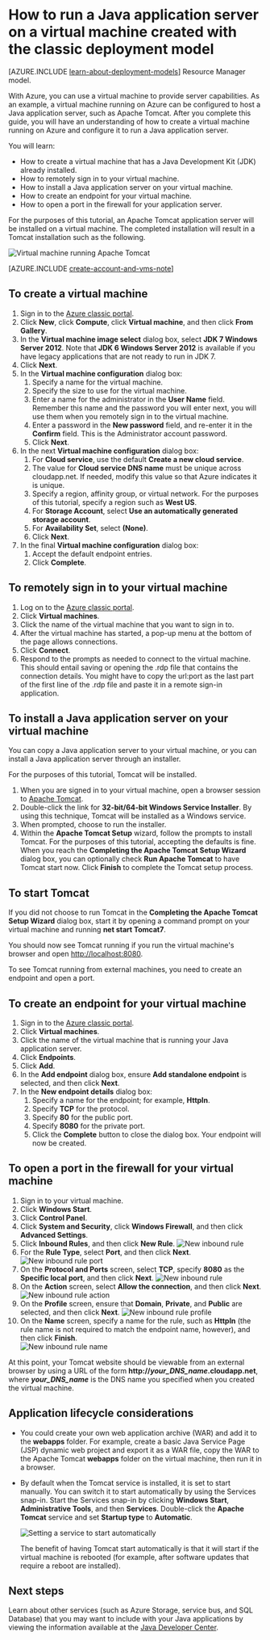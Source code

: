 <properties
	pageTitle="Tomcat on a virtual machine | Microsoft Azure"
	description="This tutorial uses resources created with  the classic deployment model, and shows how to create a Windows Virtual machine and configure it to run Apache Tomcat application server."
	services="virtual-machines-windows"
	documentationCenter="java"
	authors="rmcmurray"
	manager="wpickett"
	editor=""
    tags="azure-service-management" />

<tags
	ms.service="virtual-machines-windows"
	ms.workload="web"
	ms.tgt_pltfrm="vm-windows"
	ms.devlang="Java"
	ms.topic="article"
	ms.date="06/24/2016"
	ms.author="robmcm"/>

# How to run a Java application server on a virtual machine created with the classic deployment model

[AZURE.INCLUDE [learn-about-deployment-models](../../includes/learn-about-deployment-models-classic-include.md)] Resource Manager model.


With Azure, you can use a virtual machine to provide server capabilities. As an example, a virtual machine running on Azure can be configured to host a Java application server, such as Apache Tomcat. After you complete this guide, you will have an understanding of how to create a virtual machine running on Azure and configure it to run a Java application server.

You will learn:

* How to create a virtual machine that has a Java Development Kit (JDK) already installed.
* How to remotely sign in to your virtual machine.
* How to install a Java application server on your virtual machine.
* How to create an endpoint for your virtual machine.
* How to open a port in the firewall for your application server.

For the purposes of this tutorial, an Apache Tomcat application server will be installed on a virtual machine. The completed installation will result in a Tomcat installation such as the following.

![Virtual machine running Apache Tomcat][virtual_machine_tomcat]

[AZURE.INCLUDE [create-account-and-vms-note](../../includes/create-account-and-vms-note.md)]

## To create a virtual machine

1. Sign in to the [Azure classic portal](https://manage.windowsazure.com).
2. Click **New**, click **Compute**, click **Virtual machine**, and then click **From Gallery**.
3. In the **Virtual machine image select** dialog box, select **JDK 7 Windows Server 2012**.
Note that **JDK 6 Windows Server 2012** is available if you have legacy applications that are not ready to run in JDK 7.
4. Click **Next**.
5. In the **Virtual machine configuration** dialog box:
    1. Specify a name for the virtual machine.
    2. Specify the size to use for the virtual machine.
    3. Enter a name for the administrator in the **User Name** field. Remember this name and the password you will enter next, you will use them when you remotely sign in to the virtual machine.
    4. Enter a password in the **New password** field, and re-enter it in the **Confirm** field. This is the Administrator account password.
    5. Click **Next**.
6. In the next **Virtual machine configuration** dialog box:
    1. For **Cloud service**, use the default **Create a new cloud service**.
    2. The value for **Cloud service DNS name** must be unique across cloudapp.net. If needed, modify this value so that Azure indicates it is unique.
    2. Specify a region, affinity group, or virtual network. For the purposes of this tutorial, specify a region such as **West US**.
    2. For **Storage Account**, select **Use an automatically generated storage account**.
    3. For **Availability Set**, select **(None)**.
    4. Click **Next**.
7. In the final **Virtual machine configuration** dialog box:
    1. Accept the default endpoint entries.
    2. Click **Complete**.

## To remotely sign in to your virtual machine

1. Log on to the [Azure classic portal](https://manage.windowsazure.com).
2. Click **Virtual machines**.
3. Click the name of the virtual machine that you want to sign in to.
4. After the virtual machine has started, a pop-up menu at the bottom of the page allows connections.
5. Click **Connect**.
6. Respond to the prompts as needed to connect to the virtual machine. This should entail saving or opening the .rdp file that contains the connection details. You might have to copy the url:port as the last part of the first line of the .rdp file and paste it in a remote sign-in application.

## To install a Java application server on your virtual machine

You can copy a Java application server to your virtual machine, or you can install a Java application server through an installer.

For the purposes of this tutorial, Tomcat will be installed.

1. When you are signed in to your virtual machine, open a browser session to [Apache Tomcat](http://tomcat.apache.org/download-70.cgi).
2. Double-click the link for **32-bit/64-bit Windows Service Installer**. By using this technique, Tomcat will be installed as a Windows service.
3. When prompted, choose to run the installer.
4. Within the **Apache Tomcat Setup** wizard, follow the prompts to install Tomcat. For the purposes of this tutorial, accepting the defaults is fine. When you reach the **Completing the Apache Tomcat Setup Wizard** dialog box, you can optionally check **Run Apache Tomcat** to have Tomcat start now. Click **Finish** to complete the Tomcat setup process.

## To start Tomcat
If you did not choose to run Tomcat in the **Completing the Apache Tomcat Setup Wizard** dialog box, start it by opening a command prompt on your virtual machine and running **net start Tomcat7**.

You should now see Tomcat running if you run the virtual machine's browser and open <http://localhost:8080>.

To see Tomcat running from external machines, you need to create an endpoint and open a port.

## To create an endpoint for your virtual machine
1. Sign in to the [Azure classic portal](https://manage.windowsazure.com).
2. Click **Virtual machines**.
3. Click the name of the virtual machine that is running your Java application server.
4. Click **Endpoints**.
5. Click **Add**.
6. In the **Add endpoint** dialog box, ensure **Add standalone endpoint** is selected, and then click **Next**.
7. In the **New endpoint details** dialog box:
    1. Specify a name for the endpoint; for example, **HttpIn**.
    2. Specify **TCP** for the protocol.
    3. Specify **80** for the public port.
    4. Specify **8080** for the private port.
    5. Click the **Complete** button to close the dialog box. Your endpoint will now be created.

## To open a port in the firewall for your virtual machine
1. Sign in to your virtual machine.
2. Click **Windows Start**.
3. Click **Control Panel**.
4. Click **System and Security**, click **Windows Firewall**, and then click **Advanced Settings**.
5. Click **Inbound Rules**, and then click **New Rule**.
 ![New inbound rule][NewIBRule]
6. For the **Rule Type**, select **Port**, and then click **Next**.
 ![New inbound rule port][NewRulePort]
7. On the **Protocol and Ports** screen, select **TCP**, specify **8080** as the **Specific local port**, and then click **Next**.
 ![New inbound rule ][NewRuleProtocol]
8. On the **Action** screen, select **Allow the connection**, and then click **Next**.
 ![New inbound rule action][NewRuleAction]
9. On the **Profile** screen, ensure that **Domain**, **Private**, and **Public** are selected, and then click **Next**.
 ![New inbound rule profile][NewRuleProfile]
10. On the **Name** screen, specify a name for the rule, such as **HttpIn** (the rule name is not required to match the endpoint name, however), and then click **Finish**.  
 ![New inbound rule name][NewRuleName]

At this point, your Tomcat website should be viewable from an external browser by using a URL of the form **http://*your\_DNS\_name*.cloudapp.net**, where ***your\_DNS\_name*** is the DNS name you specified when you created the virtual machine.

## Application lifecycle considerations
* You could create your own web application archive (WAR) and add it to the **webapps** folder. For example, create a basic Java Service Page (JSP) dynamic web project and export it as a WAR file, copy the WAR to the Apache Tomcat **webapps** folder on the virtual machine, then run it in a browser.
* By default when the Tomcat service is installed, it is set to start manually. You can switch it to start automatically by using the Services snap-in. Start the Services snap-in by clicking **Windows Start**, **Administrative Tools**, and then **Services**. Double-click the **Apache Tomcat** service  and set **Startup type** to **Automatic**.

    ![Setting a service to start automatically][service_automatic_startup]

    The benefit of having Tomcat start automatically is that it will start if the virtual machine is rebooted (for example, after software updates that require a reboot are installed).

## Next steps
Learn about other services (such as Azure Storage, service bus, and SQL Database) that you may want to include with your Java applications by viewing the information available at the [Java Developer Center](https://azure.microsoft.com/develop/java/).

[virtual_machine_tomcat]: ./media/virtual-machines-windows-classic-java-run-tomcat-app-server/WA_VirtualMachineRunningApacheTomcat.png

[service_automatic_startup]: ./media/virtual-machines-windows-classic-java-run-tomcat-app-server/WA_TomcatServiceAutomaticStart.png









[NewIBRule]: ./media/virtual-machines-windows-classic-java-run-tomcat-app-server/NewInboundRule.png
[NewRulePort]: ./media/virtual-machines-windows-classic-java-run-tomcat-app-server/NewRulePort.png
[NewRuleProtocol]: ./media/virtual-machines-windows-classic-java-run-tomcat-app-server/NewRuleProtocol.png
[NewRuleAction]: ./media/virtual-machines-windows-classic-java-run-tomcat-app-server/NewRuleAction.png
[NewRuleName]: ./media/virtual-machines-windows-classic-java-run-tomcat-app-server/NewRuleName.png
[NewRuleProfile]: ./media/virtual-machines-windows-classic-java-run-tomcat-app-server/NewRuleProfile.png
